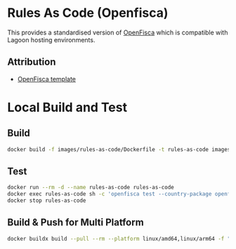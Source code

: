 # Rules As Code (Openfisca)

This provides a standardised version of [OpenFisca](https://openfisca.org/en/) which is compatible with Lagoon hosting environments.

## Attribution

- [OpenFisca template](https://github.com/openfisca/country-template)

# Local Build and Test

## Build
```bash
docker build -f images/rules-as-code/Dockerfile -t rules-as-code images/rules-as-code
```

## Test
```bash
docker run --rm -d --name rules-as-code rules-as-code
docker exec rules-as-code sh -c 'openfisca test --country-package openfisca_rules openfisca-rules/openfisca_rules/tests'
docker stop rules-as-code
```

## Build & Push for Multi Platform
```bash
docker buildx build --pull --rm --platform linux/amd64,linux/arm64 -f "images/rules-as-code/Dockerfile" -t ghcr.io/salsadigitalauorg/salsa-images/rules-as-code:latest "images/rules-as-code" --push
```